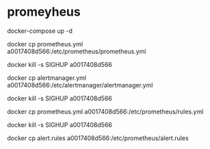 # promeyheus
docker-compose up -d

docker cp prometheus.yml a0017408d566:/etc/prometheus/prometheus.yml

docker kill -s SIGHUP a0017408d566

docker cp alertmanager.yml a0017408d566:/etc/alertmanager/alertmanager.yml

docker kill -s SIGHUP a0017408d566

docker cp prometheus.yml a0017408d566:/etc/prometheus/rules.yml

docker kill -s SIGHUP a0017408d566

docker cp alert.rules a0017408d566:/etc/prometheus/alert.rules


